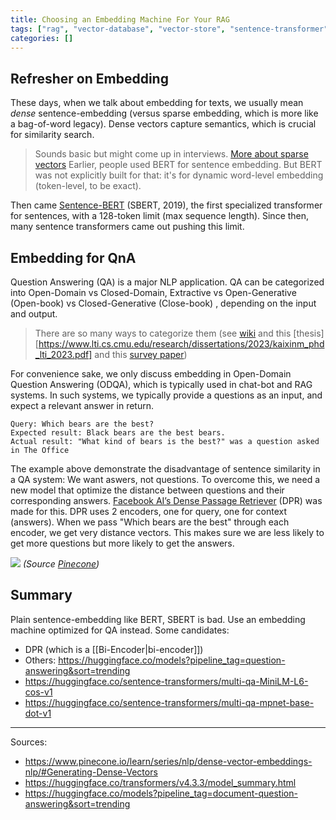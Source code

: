 ```yaml
---
title: Choosing an Embedding Machine For Your RAG
tags: ["rag", "vector-database", "vector-store", "sentence-transformer", "embedding"]
categories: []
---
```


## Refresher on Embedding

These days, when we talk about embedding for texts, we usually mean *dense* sentence-embedding (versus sparse embedding, which is more like a bag-of-word legacy). Dense vectors capture semantics, which is crucial for similarity search.

>Sounds basic but might come up in interviews. [More about sparse vectors](https://www.pinecone.io/learn/series/nlp/dense-vector-embeddings-nlp/#Dense-vs-Sparse-Vectors)
Earlier, people used BERT for sentence embedding. But BERT was not explicitly built for that: it's for dynamic word-level embedding (token-level, to be exact). 

Then came [Sentence-BERT](https://arxiv.org/abs/1908.10084) (SBERT, 2019), the first specialized transformer for sentences, with a 128-token limit (max sequence length). Since then, many sentence transformers came out pushing this limit.

## Embedding for QnA
Question Answering (QA) is a major NLP application. QA can be categorized into Open-Domain vs Closed-Domain, Extractive vs Open-Generative (Open-book) vs Closed-Generative (Close-book) , depending on the input and output. 

>There are so many ways to categorize them (see [wiki](https://en.wikipedia.org/wiki/Question_answering#Types_of_question_answering) and this [thesis][https://www.lti.cs.cmu.edu/research/dissertations/2023/kaixinm_phd_lti_2023.pdf] and this [survey paper](https://www.iosrjournals.org/iosr-jce/papers/Vol19-issue6/Version-4/D1906041923.pdf))

For convenience sake, we only discuss embedding in Open-Domain Question Answering (ODQA), which is typically used in chat-bot and RAG systems. In such systems, we typically provide a questions as an input, and expect a relevant answer in return.

```
Query: Which bears are the best?
Expected result: Black bears are the best bears.
Actual result: "What kind of bears is the best?" was a question asked in The Office
```

The example above demonstrate the disadvantage of sentence similarity in a QA system: We want aswers, not questions. To overcome this, we need a new model that optimize the distance between questions and their corresponding answers. [Facebook AI’s Dense Passage Retriever](https://arxiv.org/abs/2004.04906) (DPR) was made for this. DPR uses 2 encoders, one for query, one for context (answers). When we pass "Which bears are the best" through each encoder, we get very distance vectors. This makes sure we are less likely to get more questions but more likely to get the answers.

![](https://cdn.sanity.io/images/vr8gru94/production/0bc89c1248e7d6fe44e016f8e1437a7f2bb3fb7d-1920x1020.png)
*(Source [Pinecone](https://www.pinecone.io/learn/series/nlp/dense-vector-embeddings-nlp/#Generating-Dense-Vectors))*


## Summary

Plain sentence-embedding like BERT, SBERT is bad. Use an embedding machine optimized for QA instead. Some candidates:

- DPR (which is a [[Bi-Encoder|bi-encoder]])
- Others: https://huggingface.co/models?pipeline_tag=question-answering&sort=trending
- https://huggingface.co/sentence-transformers/multi-qa-MiniLM-L6-cos-v1
- https://huggingface.co/sentence-transformers/multi-qa-mpnet-base-dot-v1

---
Sources:
- https://www.pinecone.io/learn/series/nlp/dense-vector-embeddings-nlp/#Generating-Dense-Vectors
- https://huggingface.co/transformers/v4.3.3/model_summary.html
- https://huggingface.co/models?pipeline_tag=document-question-answering&sort=trending

